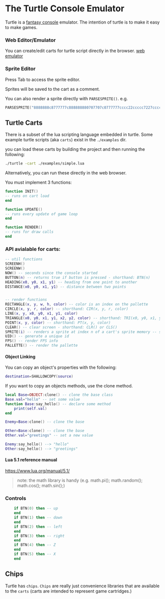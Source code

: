 # The Turtle Console Emulator
Turtle is a [fantasy console](https://en.wikipedia.org/wiki/Fantasy_video_game_console) emulator.
The intention of turtle is to make it easy to make games.

### Web Editor/Emulator
You can create/edit carts for turtle script directly in the browser.
[web emulator](https://dfirebaugh.github.io/turtle/)

### Sprite Editor
Press Tab to access the sprite editor.

Sprites will be saved to the cart as a comment.

You can also render a sprite directly with `PARSESPRITE()`.
e.g.
```lua
PARSESPRITE("8888888c8777777c888888880707707c0777777cccc22ccccc7227ccccc88ccc", x, y)
```

## Turtle Carts
There is a subset of the lua scripting language embedded in turtle.
Some example turtle scripts (aka `carts`) exist in the `./examples` dir.

you can load these carts by building the project and then running the following:
```bash
./turtle -cart ./examples/simple.lua
```

Alternatively, you can run these directly in the web browser.


You must implement 3 functions:
```lua
function INIT()
-- runs on cart load
end

function UPDATE()
-- runs every update of game loop
end

function RENDER()
-- runs for draw calls
end
```

### API avialable for carts:
```lua
-- util functions
SCREENH()
SCREENW()
NOW() -- seconds since the console started
BUTTON(n) -- returns true if button is pressed - shorthand: BTN(n)
HEADING(x0, y0, x1, y1) -- heading from one point to another
DISTANCE(x0, y0, x1, y1) -- distance between two points


-- render functions
RECTANGLE(x, y, w, h, color) -- color is an index on the pallette
CIRCLE(x, y, r, color) -- shorthand: CIR(x, y, r, color)
LINE(x, y, x0, y0, x1, y1, color)
TRIANGLE(x0, y0, x1, y1, x2, y2, color) -- shorthand: TRI(x0, y0, x1, y1, x2, y2, color)
POINT(x, y, color) -- shorthand: PT(x, y, color)
CLEAR() -- clear screen - shorthand: CLR() or CLS()
SPRITE(i) -- renders a sprite at index n of a cart's sprite memory -- shorthand: SPR(i)
UID() -- generate a unique id
FPS() -- render FPS info
PALLETTE() -- render the pallette
```

#### Object Linking
You can copy an object's properties with the following:
```lua
destination=SHALLOWCOPY(source)
```

If you want to copy an objects methods, use the clone method.


```lua
local Base=OBJECT:clone() -- clone the base class
Base.val="hello" -- set some value
function Base:say_hello() -- declare some method
    print(self.val)
end

Enemy=Base:clone() -- clone the base

Other=Base:clone() -- clone the base
Other.val="greetings" -- set a new value

Enemy:say_hello() --> "hello"
Other:say_hello() --> "greetings"
```

#### Lua 5.1 reference manual
https://www.lua.org/manual/5.1/
> note: the math library is handy (e.g. math.pi(); math.random(); math.cos(); math.sin();)

### Controls

```lua
    if BTN(0) then -- up
    end
    if BTN(1) then -- down
    end
    if BTN(2) then -- left
    end
    if BTN(3) then -- right
    end
    if BTN(4) then -- Z
    end
    if BTN(5) then -- X
    end
```


## Chips
Turtle has `chips`.  `Chips` are really just convenience libraries that are available to the `carts` (carts are intended to represent game cartridges.)


